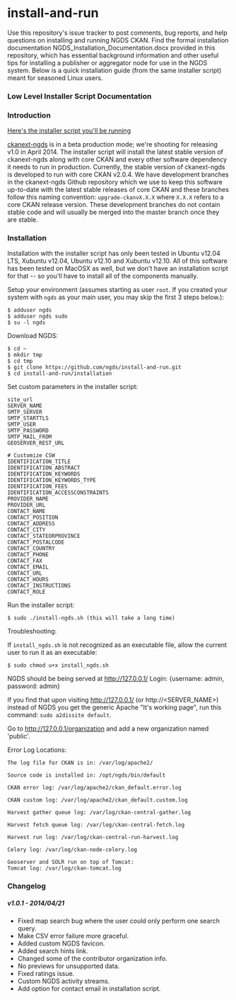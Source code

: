 install-and-run
===============

Use this repository's issue tracker to post comments, bug reports, and help questions on installing and running NGDS CKAN. Find the formal installation documentation NGDS_Installation_Documentation.docx provided in this repository, which has essential background information and other useful tips for installing a publisher or aggregator node for use in the NGDS system. Below is a quick installation guide (from the same installer script) meant for seasoned Linux users.

### Low Level Installer Script Documentation

### Introduction


[Here's the installer script you'll be running](https://github.com/ngds/install-and-run/blob/master/installation/install-ngds.sh)

[ckanext-ngds](https://github.com/ngds/ckanext-ngds) is in a beta production mode; we're shooting for releasing v1.0 in April 2014.  The installer script will install the latest stable version of ckanext-ngds along with core CKAN and every other software dependency it needs to run in production.  Currently, the stable version of ckanext-ngds is developed to run with core CKAN v2.0.4.  We have development branches in the ckanext-ngds Github repository which we use to keep this software up-to-date with the latest stable releases of core CKAN and these branches follow this naming convention:
`upgrade-ckanvX.X.X` where `X.X.X` refers to a core CKAN release version.  These development branches do not contain stable code and will usually be merged into the master branch once they are stable.

### Installation

Installation with the installer script has only been tested in Ubuntu v12.04 LTS, Xubuntu v12.04, Ubuntu v12.10 and Xubuntu v12.10.  All of this software has been tested on MacOSX as well, but we don't have an installation script for that -- so you'll have to install all of the components manually.  

Setup your environment (assumes starting as user `root`. If you created your system with `ngds` as your main user, you may skip the first 3 steps below.):

    $ adduser ngds
    $ adduser ngds sudo
    $ su -l ngds

Download NGDS:

    $ cd ~
    $ mkdir tmp
    $ cd tmp
    $ git clone https://github.com/ngds/install-and-run.git
    $ cd install-and-run/installation

Set custom parameters in the installer script:

    site_url
    SERVER_NAME
    SMTP_SERVER
    SMTP_STARTTLS
    SMTP_USER
    SMTP_PASSWORD
    SMTP_MAIL_FROM
    GEOSERVER_REST_URL

    # Customize CSW
    IDENTIFICATION_TITLE
    IDENTIFICATION_ABSTRACT
    IDENTIFICATION_KEYWORDS
    IDENTIFICATION_KEYWORDS_TYPE
    IDENTIFICATION_FEES
    IDENTIFICATION_ACCESSCONSTRAINTS
    PROVIDER_NAME
    PROVIDER_URL
    CONTACT_NAME
    CONTACT_POSITION
    CONTACT_ADDRESS
    CONTACT_CITY
    CONTACT_STATEORPROVINCE
    CONTACT_POSTALCODE
    CONTACT_COUNTRY
    CONTACT_PHONE
    CONTACT_FAX
    CONTACT_EMAIL
    CONTACT_URL
    CONTACT_HOURS
    CONTACT_INSTRUCTIONS
    CONTACT_ROLE

Run the installer script:

    $ sudo ./install-ngds.sh (this will take a long time)

Troubleshooting:

If `install_ngds.sh` is not recognized as an executable file, allow the current user to run it as an executable:

    $ sudo chmod u+x install_ngds.sh

NGDS should be being served at http://127.0.0.1/
Login: {username: admin, password: admin}

If you find that upon visiting http://127.0.0.1/ (or http://<SERVER_NAME>) instead of NGDS you get the generic Apache "It's working page", run this command: `sudo a2dissite default`.

Go to http://127.0.0.1/organization and add a new organization named 'public'.

Error Log Locations:

    The log file for CKAN is in: /var/log/apache2/

    Source code is installed in: /opt/ngds/bin/default

    CKAN error log: /var/log/apache2/ckan_default.error.log
    
    CKAN custom log: /var/log/apache2/ckan_default.custom.log
    
    Harvest gather queue log: /var/log/ckan-central-gather.log
    
    Harvest fetch queue log: /var/log/ckan-central-fetch.log
    
    Harvest run log: /var/log/ckan-central-run-harvest.log
    
    Celery log: /var/log/ckan-node-celery.log

    Geoserver and SOLR run on top of Tomcat:
    Tomcat log: /var/log/ckan-tomcat.log

### Changelog
##### v1.0.1 - 2014/04/21
- Fixed map search bug where the user could only perform one search query.
- Make CSV error failure more graceful.
- Added custom NGDS favicon.
- Added search hints link.
- Changed some of the contributor organization info.
- No previews for unsupported data.
- Fixed ratings issue.
- Custom NGDS activity streams.
- Add option for contact email in installation script.

